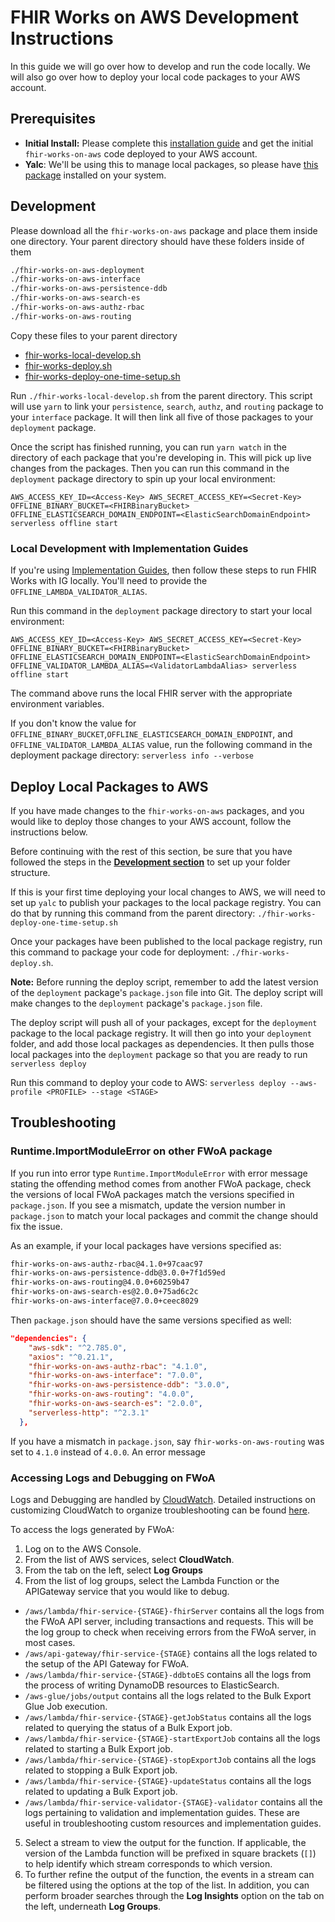 # FHIR Works on AWS Development Instructions

In this guide we will go over how to develop and run the code locally. We will also go over how to deploy your local code packages to your AWS account.

## Prerequisites

- **Initial Install:** Please complete this [installation guide](./INSTALL.md) and get the initial `fhir-works-on-aws` code deployed to your AWS account.
- **Yalc**: We'll be using this to manage local packages, so please have [this package](https://github.com/whitecolor/yalc) installed on your system.

## Development

Please download all the `fhir-works-on-aws` package and place them inside one directory. Your parent directory should have these folders inside of them

```sh
./fhir-works-on-aws-deployment
./fhir-works-on-aws-interface
./fhir-works-on-aws-persistence-ddb
./fhir-works-on-aws-search-es
./fhir-works-on-aws-authz-rbac
./fhir-works-on-aws-routing
```

Copy these files to your parent directory

- [fhir-works-local-develop.sh](./scripts/fhir-works-local-develop.sh)
- [fhir-works-deploy.sh](./scripts/fhir-works-deploy.sh)
- [fhir-works-deploy-one-time-setup.sh](./scripts/fhir-works-deploy-one-time-setup.sh)

Run `./fhir-works-local-develop.sh` from the parent directory. This script will use `yarn` to link your `persistence`, `search`, `authz`, and `routing` package to your `interface` package. It will then link all five of those packages to your `deployment` package.

Once the script has finished running, you can run `yarn watch` in the directory of each package that you're developing in. This will pick up live changes from the packages. Then you can run this command in the `deployment` package directory to spin up your local environment:

`AWS_ACCESS_KEY_ID=<Access-Key> AWS_SECRET_ACCESS_KEY=<Secret-Key> OFFLINE_BINARY_BUCKET=<FHIRBinaryBucket> OFFLINE_ELASTICSEARCH_DOMAIN_ENDPOINT=<ElasticSearchDomainEndpoint> serverless offline start`

### Local Development with Implementation Guides

If you're using [Implementation Guides](./USING_IMPLEMENTATION_GUIDES.md), then follow these steps to run FHIR Works with IG locally. You'll need to provide the `OFFLINE_LAMBDA_VALIDATOR_ALIAS`.

Run this command in the `deployment` package directory to start your local environment:

`AWS_ACCESS_KEY_ID=<Access-Key> AWS_SECRET_ACCESS_KEY=<Secret-Key> OFFLINE_BINARY_BUCKET=<FHIRBinaryBucket> OFFLINE_ELASTICSEARCH_DOMAIN_ENDPOINT=<ElasticSearchDomainEndpoint> OFFLINE_VALIDATOR_LAMBDA_ALIAS=<ValidatorLambdaAlias> serverless offline start`

The command above runs the local FHIR server with the appropriate environment variables.

If you don't know the value for `OFFLINE_BINARY_BUCKET`,`OFFLINE_ELASTICSEARCH_DOMAIN_ENDPOINT`, and `OFFLINE_VALIDATOR_LAMBDA_ALIAS` value, run the following command in the deployment package directory: `serverless info --verbose`

## Deploy Local Packages to AWS

If you have made changes to the `fhir-works-on-aws` packages, and you would like to deploy those changes to your AWS account, follow the instructions below.

Before continuing with the rest of this section, be sure that you have followed the steps in the [**Development section**](#development) to set up your folder structure.

If this is your first time deploying your local changes to AWS, we will need to set up `yalc` to publish your packages to the local package registry. You can do that by running this command from the parent directory: `./fhir-works-deploy-one-time-setup.sh`

Once your packages have been published to the local package registry, run this command to package your code for deployment: `./fhir-works-deploy.sh`.

**Note:** Before running the deploy script, remember to add the latest version of the `deployment` package's `package.json` file into Git. The deploy script will make changes to the `deployment` package's `package.json` file.

The deploy script will push all of your packages, except for the `deployment` package to the local package registry. It will then go into your `deployment` folder, and add those local packages as dependencies. It then pulls those local packages into the `deployment` package so that you are ready to run `serverless deploy`

Run this command to deploy your code to AWS:
`serverless deploy --aws-profile <PROFILE> --stage <STAGE>`

## Troubleshooting

### Runtime.ImportModuleError on other FWoA package

If you run into error type `Runtime.ImportModuleError` with error message stating the offending method comes from another FWoA package, check the versions of local FWoA packages match the versions specified in `package.json`. If you see a mismatch, update the version number in `package.json` to match your local packages and commit the change should fix the issue.

As an example, if your local packages have versions specified as:

```sh
fhir-works-on-aws-authz-rbac@4.1.0+97caac97
fhir-works-on-aws-persistence-ddb@3.0.0+7f1d59ed
fhir-works-on-aws-routing@4.0.0+60259b47
fhir-works-on-aws-search-es@2.0.0+75ad6c2c
fhir-works-on-aws-interface@7.0.0+ceec8029
```

Then `package.json` should have the same versions specified as well:

```json
"dependencies": {
    "aws-sdk": "^2.785.0",
    "axios": "^0.21.1",
    "fhir-works-on-aws-authz-rbac": "4.1.0",
    "fhir-works-on-aws-interface": "7.0.0",
    "fhir-works-on-aws-persistence-ddb": "3.0.0",
    "fhir-works-on-aws-routing": "4.0.0",
    "fhir-works-on-aws-search-es": "2.0.0",
    "serverless-http": "^2.3.1"
  },
```

If you have a mismatch in `package.json`, say `fhir-works-on-aws-routing` was set to `4.1.0` instead of `4.0.0`. An error message

### Accessing Logs and Debugging on FWoA

Logs and Debugging are handled by [CloudWatch](https://docs.aws.amazon.com/cloudwatch/index.html). Detailed instructions on customizing CloudWatch to organize troubleshooting can be found [here](https://docs.aws.amazon.com/AmazonCloudWatch/latest/monitoring/WhatIsCloudWatch.html).

To access the logs generated by FWoA:

1. Log on to the AWS Console.
2. From the list of AWS services, select **CloudWatch**.
3. From the tab on the left, select **Log Groups**
4. From the list of log groups, select the Lambda Function or the APIGateway service that you would like to debug.

- `/aws/lambda/fhir-service-{STAGE}-fhirServer` contains all the logs from the FWoA API server, including transactions and requests. This will be the log group to check when receiving errors from the FWoA server, in most cases.
- `/aws/api-gateway/fhir-service-{STAGE}` contains all the logs related to the setup of the API Gateway for FWoA.
- `/aws/lambda/fhir-service-{STAGE}-ddbtoES` contains all the logs from the process of writing DynamoDB resources to ElasticSearch.
- `/aws-glue/jobs/output` contains all the logs related to the Bulk Export Glue Job execution.
- `/aws/lambda/fhir-service-{STAGE}-getJobStatus` contains all the logs related to querying the status of a Bulk Export job.
- `/aws/lambda/fhir-service-{STAGE}-startExportJob` contains all the logs related to starting a Bulk Export job.
- `/aws/lambda/fhir-service-{STAGE}-stopExportJob` contains all the logs related to stopping a Bulk Export job.
- `/aws/lambda/fhir-service-{STAGE}-updateStatus` contains all the logs related to updating a Bulk Export job.
- `/aws/lambda/fhir-service-validator-{STAGE}-validator` contains all the logs pertaining to validation and implementation guides. These are useful in troubleshooting custom resources and implementation guides.

5. Select a stream to view the output for the function. If applicable, the version of the Lambda function will be prefixed in square brackets (`[]`) to help identify which stream corresponds to which version.
6. To further refine the output of the function, the events in a stream can be filtered using the options at the top of the list. In addition, you can perform broader searches through the **Log Insights** option on the tab on the left, underneath **Log Groups**.
